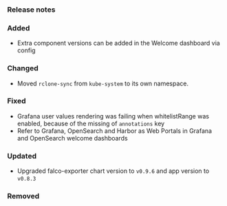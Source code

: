 ### Release notes

### Added

- Extra component versions can be added in the Welcome dashboard via config

### Changed

- Moved `rclone-sync` from `kube-system` to its own namespace.

### Fixed

- Grafana user values rendering was failing when whitelistRange was enabled, because of the missing of `annotations` key
- Refer to Grafana, OpenSearch and Harbor as Web Portals in Grafana and OpenSearch welcome dashboards

### Updated

- Upgraded falco-exporter chart version to `v0.9.6` and app version to `v0.8.3`

### Removed
